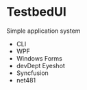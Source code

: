 # TestbedUI 

Simple application system

- CLI
- WPF
- Windows Forms
- devDept Eyeshot
- Syncfusion
- net481